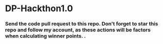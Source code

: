 # DP-Hackthon1.0

### Send the code pull request to this repo. Don't forget to star this repo and follow my account, as these actions will be factors when calculating winner points. .

